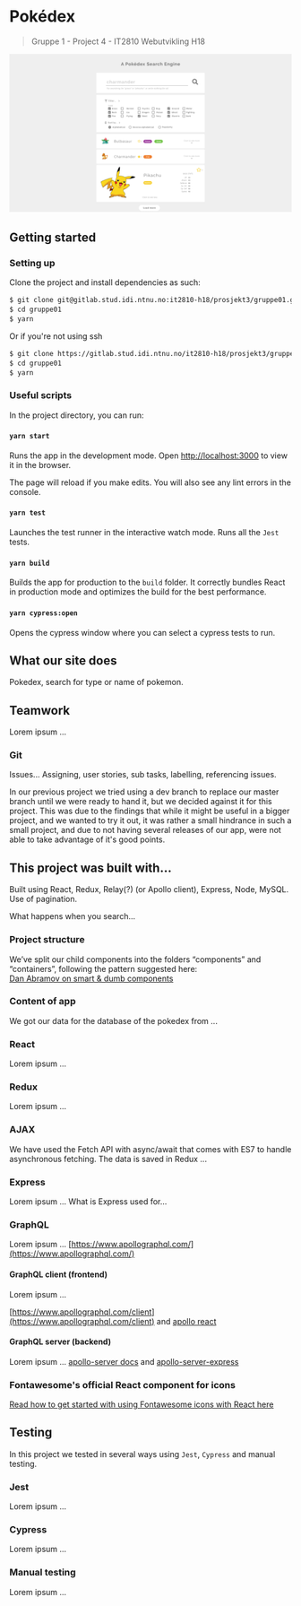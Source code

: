 # Pokédex

> Gruppe 1 - Project 4 - IT2810 Webutvikling H18

<img src="design-sketches/pokedex.png" alt="Design mockup showing initial design of our Pokédex"/>

## Getting started

### Setting up

Clone the project and install dependencies as such:

```sh
$ git clone git@gitlab.stud.idi.ntnu.no:it2810-h18/prosjekt3/gruppe01.git
$ cd gruppe01
$ yarn
```

Or if you're not using ssh

```sh
$ git clone https://gitlab.stud.idi.ntnu.no/it2810-h18/prosjekt3/gruppe01.git
$ cd gruppe01
$ yarn
```

### Useful scripts

In the project directory, you can run:

#### `yarn start`

Runs the app in the development mode. Open [http://localhost:3000](http://localhost:3000) to view it in the browser.

The page will reload if you make edits. You will also see any lint errors in the console.

#### `yarn test`

Launches the test runner in the interactive watch mode. Runs all the `Jest` tests.

#### `yarn build`

Builds the app for production to the `build` folder. It correctly bundles React in production mode and optimizes the build for the best performance.

#### `yarn cypress:open`

Opens the cypress window where you can select a cypress tests to run.

## What our site does

Pokedex, search for type or name of pokemon.

## Teamwork

Lorem ipsum ...

### Git

Issues... Assigning, user stories, sub tasks, labelling, referencing issues.

In our previous project we tried using a dev branch to replace our master branch
until we were ready to hand it, but we decided against it for this project.
This was due to the findings that while it might be useful in a bigger project,
and we wanted to try it out, it was rather a small hindrance in such a small
project, and due to not having several releases of our app, were not able to
take advantage of it's good points.

## This project was built with...

Built using React, Redux, Relay(?) (or Apollo client), Express, Node, MySQL.
Use of pagination.

What happens when you search...

### Project structure

We’ve split our child components into the folders “components” and “containers”, following the pattern suggested here:  
[Dan Abramov on smart & dumb components](https://medium.com/@dan_abramov/smart-and-dumb-components-7ca2f9a7c7d0)

### Content of app

We got our data for the database of the pokedex from ...

### React

Lorem ipsum ...

### Redux

Lorem ipsum ...

### AJAX

We have used the Fetch API with async/await that comes with ES7 to handle asynchronous fetching. The data is saved in Redux ...

### Express

Lorem ipsum ... What is Express used for...

### GraphQL

Lorem ipsum ...
[https://www.apollographql.com/](https://www.apollographql.com/)

#### GraphQL client (frontend)

Lorem ipsum ...

[https://www.apollographql.com/client](https://www.apollographql.com/client)
and [apollo react](https://www.apollographql.com/docs/react/)

#### GraphQL server (backend)

Lorem ipsum ...
[apollo-server docs](https://www.apollographql.com/docs/apollo-server/)
and [apollo-server-express](https://www.apollographql.com/docs/apollo-server/servers/express.html)

### Fontawesome's official React component for icons

[Read how to get started with using Fontawesome icons with React here](https://fontawesome.com/how-to-use/on-the-web/using-with/react)

## Testing

In this project we tested in several ways using `Jest`, `Cypress` and manual testing.

### Jest

Lorem ipsum ...

### Cypress

Lorem ipsum ...

### Manual testing

Lorem ipsum ...
